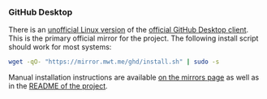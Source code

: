### GitHub Desktop

There is an [unofficial Linux version](https://github.com/shiftkey/desktop) of the [official GitHub Desktop client](https://desktop.github.com/). This is the primary official mirror for the project. The following install script should work for most systems:

~~~sh
wget -qO- "https://mirror.mwt.me/ghd/install.sh" | sudo -s
~~~

Manual installation instructions are available [on the mirrors page](https://www.matthewthom.as/mirrors/#github-desktop) as well as in the [README of the project](https://github.com/shiftkey/desktop/blob/linux/README.md).
